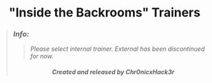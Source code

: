 # <center>"Inside the Backrooms" Trainers </center>
>### ***Info:***
>>*Please select internal trainer. External has been discontinued for now.*<br>
>###### <center> ***Created and released by Chr0nicxHack3r*** </center>
